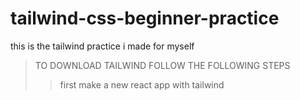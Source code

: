 # tailwind-css-beginner-practice
this is the tailwind practice i made for myself
>TO DOWNLOAD TAILWIND FOLLOW THE FOLLOWING STEPS
>>  first make a new react app with tailwind 